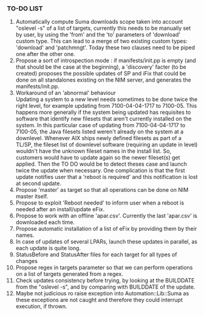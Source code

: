 ### TO-DO LIST
 1. Automatically compute Suma downloads scope taken into account "oslevel -s" of a list of 
  targets, currently this needs to be manually set by user, by using the 'from' and the 'to' 
  parameters of 'download' custom type. This can lead to a merge of two existing custom types: 
  'download' and 'patchmngt'. Today these two clauses need to be piped one after the other one.  
 2. Propose a sort of introspection mode : if manifests/init.pp is empty (and that should be 
  the case at the beginning), a 'discovery' facter (to be created) proposes the possible updates of 
  SP and iFix that could be done on all standalones existing on the NIM server, and generates the 
  manifests/init.pp.
 3. Workaround of an 'abnormal' behaviour<br>
  Updating a system to a new level needs sometimes to be done twice the right level, for example
   updating from 7100-04-04-1717 to 7100-05. This happens more generally if the system being 
   updated has requisites to software that identify new filesets that aren't currently installed 
   on the system. In this particular case of updating from 7100-04-04-1717 to 7100-05, the Java 
   filesets listed weren't  already on the system at a downlevel. Whenever AIX ships newly defined 
   filesets as part of a TL/SP, the fileset list of downlevel software (requiring an update in 
   level) wouldn't have the unknown fileset names in the install list. So, customers would have to 
   update again so the newer fileset(s) get applied. Then the TO DO would be to detect theses case 
   and launch twice the update when necessary. One complication is that the first update notifies 
   user that a 'reboot is required' and this notification is lost at second update.
 4. Propose 'master' as target so that all operations can be done on NIM master itself.
 5. Propose to exploit 'Reboot needed' to inform user when a reboot is needed after an 
   install/update eFix.
 6. Propose to work with an offline 'apar.csv'. Currently the last 'apar.csv' is downloaded each 
  time. 
 7. Propose automatic installation of a list of eFix by providing them by their names.
 8. In case of updates of several LPARs, launch these updates in parallel, as each update is quite 
  long.
 9. StatusBefore and StatusAfter files for each target for all types of changes
 10. Propose regex in targets parameter so that we can perform operations on a list of targets 
  generated from a regex.
 11. Check updates consistency before trying, by looking at the BUILDDATE from the "oslevel -s", 
  and by comparing with BUILDDATE of the update. 
 12. Maybe not judicious ro raise exception into Automation::Lib::Suma as these exceptions are not
  caught and therefore they could interrupt execution, if thrown. 
   
    


         
